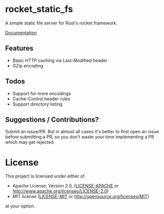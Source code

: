 # rocket_static_fs

A simple static file server for Rust's rocket framework.

[Documentation](https://docs.rs/rocket_static_fs)

## Features

- Basic HTTP caching via Last-Modified header
- GZip encoding

## Todos

- Support for more encodings
- Cache-Control header rules
- Support directory listing

## Suggestions / Contributions?

Submit an issue/PR. But in almost all cases it's better to first open
an issue before submitting a PR, so you don't waste your time implementing
a PR which may get rejected.
 
# License

This project is licensed under either of

 * Apache License, Version 2.0, ([LICENSE-APACHE](LICENSE-APACHE) or
   http://www.apache.org/licenses/LICENSE-2.0)
 * MIT license ([LICENSE-MIT](LICENSE-MIT) or
   http://opensource.org/licenses/MIT)

at your option.
